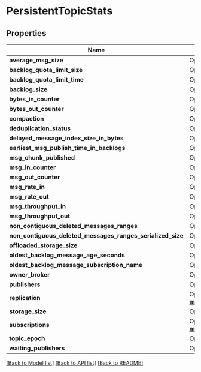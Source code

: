 # PersistentTopicStats

## Properties

Name | Type | Description | Notes
------------ | ------------- | ------------- | -------------
**average_msg_size** | Option<**f64**> |  | [optional]
**backlog_quota_limit_size** | Option<**i64**> |  | [optional]
**backlog_quota_limit_time** | Option<**i64**> |  | [optional]
**backlog_size** | Option<**i64**> |  | [optional]
**bytes_in_counter** | Option<**i64**> |  | [optional]
**bytes_out_counter** | Option<**i64**> |  | [optional]
**compaction** | Option<[**models::CompactionStats**](CompactionStats.md)> |  | [optional]
**deduplication_status** | Option<**String**> |  | [optional]
**delayed_message_index_size_in_bytes** | Option<**i64**> |  | [optional]
**earliest_msg_publish_time_in_backlogs** | Option<**i64**> |  | [optional]
**msg_chunk_published** | Option<**bool**> |  | [optional]
**msg_in_counter** | Option<**i64**> |  | [optional]
**msg_out_counter** | Option<**i64**> |  | [optional]
**msg_rate_in** | Option<**f64**> |  | [optional]
**msg_rate_out** | Option<**f64**> |  | [optional]
**msg_throughput_in** | Option<**f64**> |  | [optional]
**msg_throughput_out** | Option<**f64**> |  | [optional]
**non_contiguous_deleted_messages_ranges** | Option<**i32**> |  | [optional]
**non_contiguous_deleted_messages_ranges_serialized_size** | Option<**i32**> |  | [optional]
**offloaded_storage_size** | Option<**i64**> |  | [optional]
**oldest_backlog_message_age_seconds** | Option<**i64**> |  | [optional]
**oldest_backlog_message_subscription_name** | Option<**String**> |  | [optional]
**owner_broker** | Option<**String**> |  | [optional]
**publishers** | Option<[**Vec<models::PublisherStats>**](PublisherStats.md)> |  | [optional]
**replication** | Option<[**std::collections::HashMap<String, models::ReplicatorStats>**](ReplicatorStats.md)> |  | [optional]
**storage_size** | Option<**i64**> |  | [optional]
**subscriptions** | Option<[**std::collections::HashMap<String, models::SubscriptionStats>**](SubscriptionStats.md)> |  | [optional]
**topic_epoch** | Option<**i64**> |  | [optional]
**waiting_publishers** | Option<**i32**> |  | [optional]

[[Back to Model list]](../README.md#documentation-for-models) [[Back to API list]](../README.md#documentation-for-api-endpoints) [[Back to README]](../README.md)


